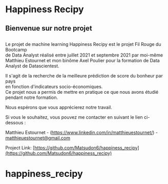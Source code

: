 # Happiness Recipy

## Bienvenue sur notre projet
##

Le projet de machine learning Happiness Recipy est le projet Fil Rouge du Bootcamp  
de Data Analyst réalisé entre juillet 2021 et septembre 2021 par moi-même Matthieu Estournet
et mon binôme Axel Poulier pour la formation de Data Analyst de Datascientest.  

Il s'agit de la recherche de la meilleure prédiction de score du bonheur par pays  
en fonction d'indicateurs socio-économiques.  
Ce projet nous a permis de mettre en pratique ce que nous avons étudié pendant notre formation.  

Nous espérons que vous apprécierez notre travail.  

Si vous le souhaitez, vous pouvez me contacter en suivant le lien ci-dessous :


Matthieu Estournet - (https://www.linkedin.com/in/matthieuestournet/) - matthieuestournet@gmail.com

Project Link: [https://github.com/Matsudon6/happiness_recipy](https://github.com/Matsudon6/happiness_recipy)

# happiness_recipy
